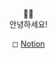 <div align="center">

👋🏻<br>
안녕하세요! <br> <br>
◻ [Notion](https://6suk.notion.site/d8178c919339498ca4d8a80ef05734f2?v=d4a48a1db91a401295b8cd0fcf1e45e0)
</div>
